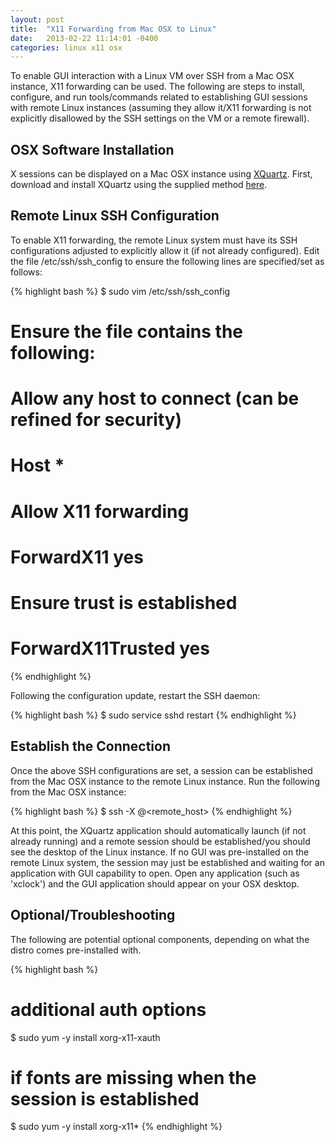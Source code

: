 ```yaml
---
layout: post
title:  "X11 Forwarding from Mac OSX to Linux"
date:   2013-02-22 11:14:01 -0400
categories: linux x11 osx
---
```

To enable GUI interaction with a Linux VM over SSH from a Mac OSX instance, X11 forwarding can be used. The following are steps to install, configure, and run tools/commands related to establishing GUI sessions with remote Linux instances (assuming they allow it/X11 forwarding is not explicitly disallowed by the SSH settings on the VM or a remote firewall).

## OSX Software Installation

X sessions can be displayed on a Mac OSX instance using [XQuartz](https://www.xquartz.org/). First,
download and install XQuartz using the supplied method [here](https://www.xquartz.org/).

## Remote Linux SSH Configuration

To enable X11 forwarding, the remote Linux system must have its SSH configurations adjusted to
explicitly allow it (if not already configured). Edit the file /etc/ssh/ssh_config to ensure the
following lines are specified/set as follows:

{% highlight bash %}
$ sudo vim /etc/ssh/ssh_config
# Ensure the file contains the following:
# Allow any host to connect (can be refined for security)
#   Host *
# Allow X11 forwarding
#   ForwardX11 yes
# Ensure trust is established
#   ForwardX11Trusted yes
{% endhighlight %}

Following the configuration update, restart the SSH daemon:

{% highlight bash %}
$ sudo service sshd restart
{% endhighlight %}

## Establish the Connection

Once the above SSH configurations are set, a session can be established from the Mac OSX instance
to the remote Linux instance. Run the following from the Mac OSX instance:

{% highlight bash %}
$ ssh -X <user>@<remote_host>
{% endhighlight %}

At this point, the XQuartz application should automatically launch (if not already running) and
a remote session should be established/you should see the desktop of the Linux instance. If no
GUI was pre-installed on the remote Linux system, the session may just be established and waiting
for an application with GUI capability to open. Open any application (such as 'xclock') and the
GUI application should appear on your OSX desktop.

## Optional/Troubleshooting

The following are potential optional components, depending on what the distro comes pre-installed with.

{% highlight bash %}
# additional auth options
$ sudo yum -y install xorg-x11-xauth

# if fonts are missing when the session is established
$ sudo yum -y install xorg-x11*
{% endhighlight %}
